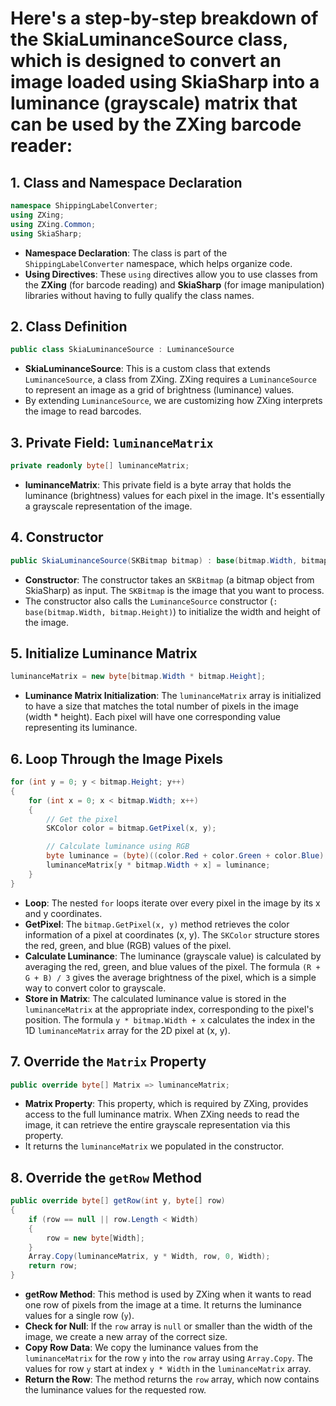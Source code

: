 # Here's a step-by-step breakdown of the SkiaLuminanceSource class, which is designed to convert an image loaded using SkiaSharp into a luminance (grayscale) matrix that can be used by the ZXing barcode reader:

## 1. Class and Namespace Declaration

```csharp
namespace ShippingLabelConverter;
using ZXing;
using ZXing.Common;
using SkiaSharp;
```

- **Namespace Declaration**: The class is part of the `ShippingLabelConverter` namespace, which helps organize code.
- **Using Directives**: These `using` directives allow you to use classes from the **ZXing** (for barcode reading) and **SkiaSharp** (for image manipulation) libraries without having to fully qualify the class names.

## 2. Class Definition

```csharp
public class SkiaLuminanceSource : LuminanceSource
```

- **SkiaLuminanceSource**: This is a custom class that extends `LuminanceSource`, a class from ZXing. ZXing requires a `LuminanceSource` to represent an image as a grid of brightness (luminance) values.
- By extending `LuminanceSource`, we are customizing how ZXing interprets the image to read barcodes.

## 3. Private Field: `luminanceMatrix`

```csharp
private readonly byte[] luminanceMatrix;
```

- **luminanceMatrix**: This private field is a byte array that holds the luminance (brightness) values for each pixel in the image. It's essentially a grayscale representation of the image.

## 4. Constructor

```csharp
public SkiaLuminanceSource(SKBitmap bitmap) : base(bitmap.Width, bitmap.Height)
```

- **Constructor**: The constructor takes an `SKBitmap` (a bitmap object from SkiaSharp) as input. The `SKBitmap` is the image that you want to process.
- The constructor also calls the `LuminanceSource` constructor (`: base(bitmap.Width, bitmap.Height)`) to initialize the width and height of the image.

## 5. Initialize Luminance Matrix

```csharp
luminanceMatrix = new byte[bitmap.Width * bitmap.Height];
```

- **Luminance Matrix Initialization**: The `luminanceMatrix` array is initialized to have a size that matches the total number of pixels in the image (width * height). Each pixel will have one corresponding value representing its luminance.

## 6. Loop Through the Image Pixels

```csharp
for (int y = 0; y < bitmap.Height; y++)
{
    for (int x = 0; x < bitmap.Width; x++)
    {
        // Get the pixel
        SKColor color = bitmap.GetPixel(x, y);

        // Calculate luminance using RGB
        byte luminance = (byte)((color.Red + color.Green + color.Blue) / 3);
        luminanceMatrix[y * bitmap.Width + x] = luminance;
    }
}
```

- **Loop**: The nested `for` loops iterate over every pixel in the image by its x and y coordinates.
- **GetPixel**: The `bitmap.GetPixel(x, y)` method retrieves the color information of a pixel at coordinates (x, y). The `SKColor` structure stores the red, green, and blue (RGB) values of the pixel.
- **Calculate Luminance**: The luminance (grayscale value) is calculated by averaging the red, green, and blue values of the pixel. The formula `(R + G + B) / 3` gives the average brightness of the pixel, which is a simple way to convert color to grayscale.
- **Store in Matrix**: The calculated luminance value is stored in the `luminanceMatrix` at the appropriate index, corresponding to the pixel's position. The formula `y * bitmap.Width + x` calculates the index in the 1D `luminanceMatrix` array for the 2D pixel at (x, y).


## 7. Override the `Matrix` Property

```csharp
public override byte[] Matrix => luminanceMatrix;
```

- **Matrix Property**: This property, which is required by ZXing, provides access to the full luminance matrix. When ZXing needs to read the image, it can retrieve the entire grayscale representation via this property.
- It returns the `luminanceMatrix` we populated in the constructor.

## 8. Override the `getRow` Method

```csharp
public override byte[] getRow(int y, byte[] row)
{
    if (row == null || row.Length < Width)
    {
        row = new byte[Width];
    }
    Array.Copy(luminanceMatrix, y * Width, row, 0, Width);
    return row;
}
```

- **getRow Method**: This method is used by ZXing when it wants to read one row of pixels from the image at a time. It returns the luminance values for a single row (`y`).
- **Check for Null**: If the `row` array is `null` or smaller than the width of the image, we create a new array of the correct size.
- **Copy Row Data**: We copy the luminance values from the `luminanceMatrix` for the row `y` into the `row` array using `Array.Copy`. The values for row `y` start at index `y * Width` in the `luminanceMatrix` array.
- **Return the Row**: The method returns the `row` array, which now contains the luminance values for the requested row.
